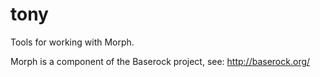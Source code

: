 tony
====

Tools for working with Morph.

Morph is a component of the Baserock project, see: http://baserock.org/
